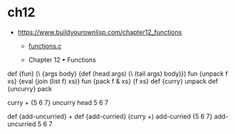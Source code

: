 # ch12


- https://www.buildyourownlisp.com/chapter12_functions
  - [functions.c](https://github.com/orangeduck/BuildYourOwnLisp/blob/master/src/functions.c)

  - Chapter 12 • Functions

def {fun} (\ {args body} {def (head args) (\ (tail args) body)})
fun {unpack f xs} {eval (join (list f) xs)}
fun {pack f & xs} {f xs}
def {curry} unpack
def {uncurry} pack

curry + {5 6 7}
uncurry head 5 6 7

def {add-uncurried} +
def {add-curried} (curry +)
add-curried {5 6 7}
add-uncurried 5 6 7


